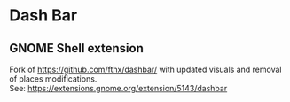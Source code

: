 # Dash Bar

## GNOME Shell extension

Fork of https://github.com/fthx/dashbar/ with updated visuals and removal of places modifications. \
See: https://extensions.gnome.org/extension/5143/dashbar
